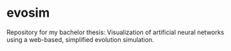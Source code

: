 # evosim
Repository for my bachelor thesis: Visualization of artificial neural networks using a web-based, simplified evolution simulation.

